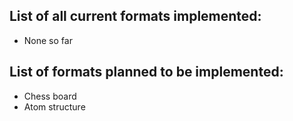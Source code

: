 ## List of all current formats implemented:
- None so far
## List of formats planned to be implemented:
- Chess board
- Atom structure
